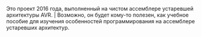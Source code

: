 Это проект 2016 года, выполненный на чистом ассемблере устаревшей архитектуры AVR. | 
Возможно, он будет кому-то полезен, как учебное пособие для изучения особенностей программирования на ассемблере устаревших архитектур.
